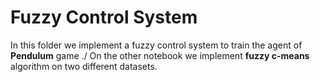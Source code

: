 # Fuzzy Control System
In this folder we implement a fuzzy control system to train the agent of **Pendulum** game ./
On the other notebook we implement **fuzzy c-means** algorithm on two different datasets.